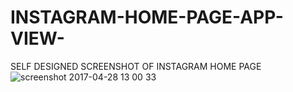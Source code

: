 # INSTAGRAM-HOME-PAGE-APP-VIEW-
SELF DESIGNED SCREENSHOT OF INSTAGRAM HOME PAGE
![screenshot 2017-04-28 13 00 33](https://cloud.githubusercontent.com/assets/28304175/25624766/13fdfc02-2f78-11e7-91f9-c2de5f3a242f.png)

